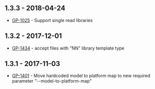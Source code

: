 ## 1.3.3 - 2018-04-24
- [GP-1025](https://jira.oicr.on.ca/browse/GP-1025) - Support single read libraries
## 1.3.2 - 2017-12-01
- [GP-1434](https://jira.oicr.on.ca/browse/GP-1434) - accept files with "NN" library template type
## 1.3.1 - 2017-11-03
- [GP-1401](https://jira.oicr.on.ca/browse/GP-1401) - Move hardcoded model to platform map to new required parameter "--model-to-platform-map"
